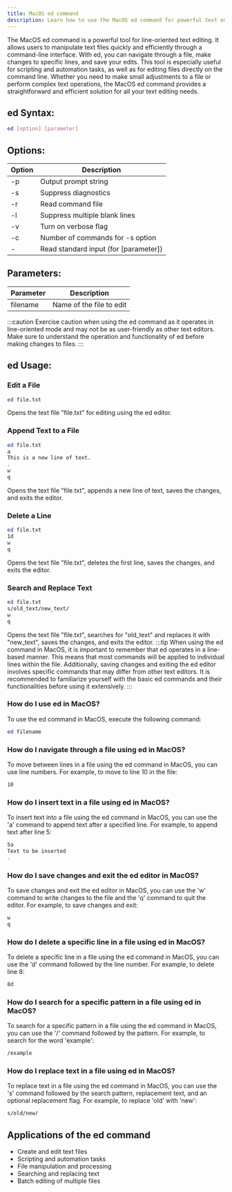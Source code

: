 ```yaml
---
title: MacOS ed command
description: Learn how to use the MacOS ed command for powerful text editing tasks. Master the basics of line-oriented text editing and manipulation.
---
```


The MacOS ed command is a powerful tool for line-oriented text editing. It allows users to manipulate text files quickly and efficiently through a command-line interface. With ed, you can navigate through a file, make changes to specific lines, and save your edits. This tool is especially useful for scripting and automation tasks, as well as for editing files directly on the command line. Whether you need to make small adjustments to a file or perform complex text operations, the MacOS ed command provides a straightforward and efficient solution for all your text editing needs.
## ed Syntax:
```bash
ed [option] [parameter]
```

## Options:
| Option   | Description                     |
|----------|---------------------------------|
| -p       | Output prompt string             |
| -s       | Suppress diagnostics             |
| -r       | Read command file                |
| -l       | Suppress multiple blank lines    |
| -v       | Turn on verbose flag             |
| -c       | Number of commands for -s option |
| -     | Read standard input (for [parameter])  |

## Parameters:
| Parameter | Description             |
|-----------|-------------------------|
| filename  | Name of the file to edit|

:::caution
Exercise caution when using the ed command as it operates in line-oriented mode and may not be as user-friendly as other text editors. Make sure to understand the operation and functionality of ed before making changes to files.
:::
## ed Usage:
### Edit a File
```bash
ed file.txt
```
Opens the text file "file.txt" for editing using the ed editor.

### Append Text to a File
```bash
ed file.txt
a
This is a new line of text.
.
w
q
```
Opens the text file "file.txt", appends a new line of text, saves the changes, and exits the editor.

### Delete a Line
```bash
ed file.txt
1d
w
q
```
Opens the text file "file.txt", deletes the first line, saves the changes, and exits the editor.

### Search and Replace Text
```bash
ed file.txt
s/old_text/new_text/
w
q
```
Opens the text file "file.txt", searches for "old_text" and replaces it with "new_text", saves the changes, and exits the editor.
:::tip
When using the ed command in MacOS, it is important to remember that ed operates in a line-based manner. This means that most commands will be applied to individual lines within the file. Additionally, saving changes and exiting the ed editor involves specific commands that may differ from other text editors. It is recommended to familiarize yourself with the basic ed commands and their functionalities before using it extensively.
:::

### How do I use ed in MacOS?
To use the ed command in MacOS, execute the following command:
```bash
ed filename
```

### How do I navigate through a file using ed in MacOS?
To move between lines in a file using the ed command in MacOS, you can use line numbers. For example, to move to line 10 in the file:
```bash
10
```

### How do I insert text in a file using ed in MacOS?
To insert text into a file using the ed command in MacOS, you can use the 'a' command to append text after a specified line. For example, to append text after line 5:
```bash
5a
Text to be inserted
.
```

### How do I save changes and exit the ed editor in MacOS?
To save changes and exit the ed editor in MacOS, you can use the 'w' command to write changes to the file and the 'q' command to quit the editor. For example, to save changes and exit:
```bash
w
q
```

### How do I delete a specific line in a file using ed in MacOS?
To delete a specific line in a file using the ed command in MacOS, you can use the 'd' command followed by the line number. For example, to delete line 8:
```bash
8d
```

### How do I search for a specific pattern in a file using ed in MacOS?
To search for a specific pattern in a file using the ed command in MacOS, you can use the '/' command followed by the pattern. For example, to search for the word 'example':
```bash
/example
```

### How do I replace text in a file using ed in MacOS?
To replace text in a file using the ed command in MacOS, you can use the 's' command followed by the search pattern, replacement text, and an optional replacement flag. For example, to replace 'old' with 'new':
```bash
s/old/new/
```
## Applications of the ed command

- Create and edit text files
- Scripting and automation tasks
- File manipulation and processing
- Searching and replacing text
- Batch editing of multiple files